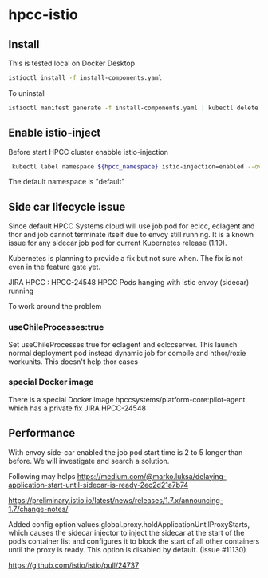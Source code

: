 # hpcc-istio

## Install
This is tested local on Docker Desktop

```sh
istioctl install -f install-components.yaml
```

To uninstall
```sh
istioctl manifest generate -f install-components.yaml | kubectl delete -f -
```
## Enable istio-inject
Before start HPCC cluster enabble istio-injection
```sh
 kubectl label namespace ${hpcc_namespace} istio-injection=enabled --overwrite
```
The default namespace is "default"


## Side car lifecycle issue
Since default HPCC Systems cloud will use job pod for eclcc, eclagent and thor and job cannot terminate itself due to envoy still running. It is a known issue for any sidecar job pod for current Kubernetes release (1.19).

Kubernetes is planning to provide a fix but not sure when. The fix is not even in the feature gate yet.

JIRA HPCC : HPCC-24548
HPCC Pods hanging with istio envoy (sidecar) running

To work around the problem
### useChileProcesses:true
Set useChileProcesses:true for eclagent and eclccserver. 
This launch normal deployment pod instead dynamic job for compile and hthor/roxie workunits.
This doesn't help thor cases

### special Docker image
There is a special Docker image hpccsystems/platform-core:pilot-agent which has a private fix JIRA HPCC-24548


## Performance
With envoy side-car enabled the job pod start time is 2 to 5 longer than before. We will investigate and search a solution.

Following may helps 
https://medium.com/@marko.luksa/delaying-application-start-until-sidecar-is-ready-2ec2d21a7b74

https://preliminary.istio.io/latest/news/releases/1.7.x/announcing-1.7/change-notes/

Added config option values.global.proxy.holdApplicationUntilProxyStarts, which causes the sidecar injector to inject the sidecar at the start of the pod’s container list and configures it to block the start of all other containers until the proxy is ready. This option is disabled by default. (Issue #11130)


https://github.com/istio/istio/pull/24737


